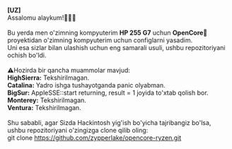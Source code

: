 <b>[UZ]</b><br>
Assalomu alaykum!👋👋👋<br><br>
Bu yerda men o'zimning kompyuterim <b>HP 255 G7</b> uchun <b>OpenCore🍎</b> proyektidan o'zimning kompyuterim uchun configlarni yasadim.<br>
Uni esa sizlar bilan ulashish uchun eng samarali usuli, ushbu repozitoriyani ochish bo'ldi.<br><br>
⚠️Hozirda bir qancha muammolar mavjud:<br>
<b>HighSierra:</b> Tekshirilmagan.<br>
<b>Catalina:</b> Yadro ishga tushayotganda panic olyabman.<br>
<b>BigSur:</b> AppleSSE::start returning, result = 1 joyida to'xtab qolish bor.<br>
<b>Monterey:</b> Tekshirilmagan.<br>
<b>Ventura:</b> Tekshirilmagan.<br><br>
Shu sababli, agar Sizda Hackintosh yig'ish bo'yicha tajribangiz bo'lsa, ushbu repozitoriyani o'zingizga clone qilib oling:<br>
<a>git clone https://github.com/zypperlake/opencore-ryzen.git</a>
